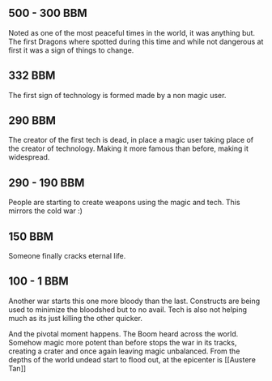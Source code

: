 ## 500 - 300 BBM
Noted as one of the most peaceful times in the world, it was anything but.
The first Dragons where spotted during this time and while not dangerous at first it was a sign of things to change.

## 332 BBM
The first sign of technology is formed made by a non magic user. 

## 290 BBM
The creator of the first tech is dead, in place a magic user taking place of the creator of technology. Making it more famous than before, making it widespread.

## 290 - 190 BBM
People are starting to create weapons using the magic and tech. This mirrors the cold war :)

## 150 BBM
Someone finally cracks eternal life.

## 100 - 1 BBM
Another war starts this one more bloody than the last. Constructs are being used to minimize the bloodshed but to no avail. 
Tech is also not helping much as its just killing the other quicker. 

And the pivotal moment happens. The Boom heard across the world. Somehow magic more potent than before stops the war in its tracks, creating a crater and once again leaving magic unbalanced. From the depths of the world undead start to flood out, at the epicenter is [[Austere Tan]] 